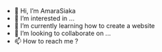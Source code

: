 - 👋 Hi, I’m AmaraSiaka
- 👀 I’m interested in ...
- 🌱 I’m currently learning how to create a website
- 💞️ I’m looking to collaborate on ...
- 📫 How to reach me ?

<!---
AmaraSiaka/AmaraSiaka is a ✨ special ✨ repository because its `README.md` (this file) appears on your GitHub profile.
You can click the Preview link to take a look at your changes.
jekyll new mon-site
cd mon-site
